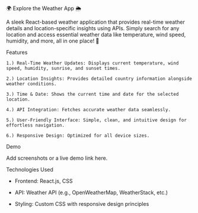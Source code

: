 🌍 Explore the Weather App 🌦️

  A sleek React-based weather application that provides real-time weather details and location-specific insights using APIs. 
  Simply search for any location and access essential weather data like temperature, wind speed, humidity, and more, all in one place! 🌟

Features

    1.) Real-Time Weather Updates: Displays current temperature, wind speed, humidity, sunrise, and sunset times.
    
    2.) Location Insights: Provides detailed country information alongside weather conditions.
    
    3.) Time & Date: Shows the current time and date for the selected location.
    
    4.) API Integration: Fetches accurate weather data seamlessly.
    
    5.) User-Friendly Interface: Simple, clean, and intuitive design for effortless navigation.
    
    6.) Responsive Design: Optimized for all device sizes.
  
Demo

Add screenshots or a live demo link here.

Technologies Used

- Frontend: React.js, CSS
  
- API: Weather API (e.g., OpenWeatherMap, WeatherStack, etc.)
  
- Styling: Custom CSS with responsive design principles
